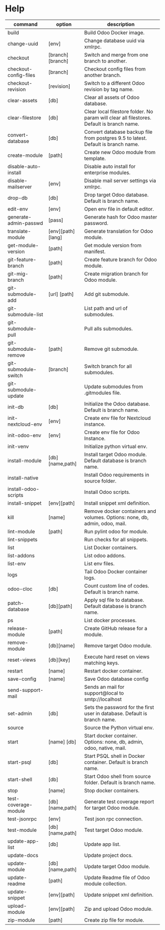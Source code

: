 # Help

| command               | option            | description                                                                               |
| --------------------- | ----------------- | ----------------------------------------------------------------------------------------- |
| build                 |                   | Build Odoo Docker image.                                                                  |
| change-uuid           | [env]             | Change database uuid via xmlrpc.                                                          |
| checkout              | [branch][branch]  | Switch and merge from one branch to another.                                              |
| checkout-config-files | [branch]          | Checkout config files from another branch.                                                |
| checkout-revision     | [revision]        | Switch to a different Odoo revision by tag name.                                          |
| clear-assets          | [db]              | Clear all assets of Odoo database.                                                        |
| clear-filestore       | [db]              | Clear local filestore folder. No param will clear all filestores. Default is branch name. |
| convert-database      | [db]              | Convert database backup file from postgres 9.5 to latest. Default is branch name.         |
| create-module         | [path]            | Create new Odoo module from template.                                                     |
| disable-auto-install  |                   | Disable auto install for enterprise modules.                                              |
| disable-mailserver    | [env]             | Disable mail server settings via xmlrpc.                                                  |
| drop-db               | [db]              | Drop target Odoo database. Default is branch name.                                        |
| edit-env              | [env]             | Open env file in default editor.                                                          |
| generate-admin-passwd | [pass]            | Generate hash for Odoo master password.                                                   |
| translate-module      | [env][path][lang] | Generate translation for Odoo module.                                                     |
| get-module-version    | [path]            | Get module version from manifest.                                                         |
| git-feature-branch    | [path]            | Create feature branch for Odoo module.                                                    |
| git-mig-branch        | [path]            | Create migration branch for Odoo module.                                                  |
| git-submodule-add     | [url] [path]      | Add git submodule.                                                                        |
| git-submodule-list    |                   | List path and url of submodules.                                                          |
| git-submodule-pull    |                   | Pull alls submodules.                                                                     |
| git-submodule-remove  | [path]            | Remove git submodule.                                                                     |
| git-submodule-switch  | [branch]          | Switch branch for all submodules.                                                         |
| git-submodule-update  |                   | Update submodules from .gitmodules file.                                                  |
| init-db               | [db]              | Initialize the Odoo database. Default is branch name.                                     |
| init-nextcloud-env    | [env]             | Create env file for Nextcloud instance.                                                   |
| init-odoo-env         | [env]             | Create env file for Odoo Instance.                                                        |
| init-venv             |                   | Initialize python virtual env.                                                            |
| install-module        | [db][name,path]   | Install target Odoo module.  Default database is branch name.                             |
| install-native        |                   | Install Odoo requirements in source folder.                                               |
| install-odoo-scripts  |                   | Install Odoo scripts.                                                                     |
| install-snippet       | [env][path]       | Install snippet xml definition.                                                           |
| kill                  | [name]            | Remove docker containers and volumes. Options: none, db, admin, odoo, mail.               |
| lint-module           | [path]            | Run pylint odoo for module.                                                               |
| lint-snippets         |                   | Run checks for all snippets.                                                              |
| list                  |                   | List Docker containers.                                                                   |
| list-addons           |                   | List odoo addons.                                                                         |
| list-env              |                   | List env files.                                                                           |
| logs                  |                   | Tail Odoo Docker container logs.                                                          |
| odoo-cloc             | [db]              | Count custom line of codes. Default is branch name.                                       |
| patch-database        | [db][path]        | Apply sql file to database. Default database is branch name.                              |
| ps                    |                   | List docker processes.                                                                    |
| release-module        | [path]            | Create GitHub release for a module.                                                       |
| remove-module         | [db][name]        | Remove target Odoo module.                                                                |
| reset-views           | [db][key]         | Execute hard reset on views matching keys.                                                |
| restart               | [name]            | Restart docker container.                                                                 |
| save-config           | [name]            | Save Odoo database config                                                                 |
| send-support-mail     |                   | Sends an mail for support@local to smtp://localhost                                       |
| set-admin             | [db]              | Sets the password for the first user in database. Default is branch name.                 |
| source                |                   | Source the Python virtual env.                                                            |
| start                 | [name] [db]       | Start docker container. Options: none, db, admin, odoo, native, mail.                     |
| start-psql            | [db]              | Start PSQL shell in Docker container. Default is branch name.                             |
| start-shell           | [db]              | Start Odoo shell from source folder. Default is branch name.                              |
| stop                  | [name]            | Stop docker containers.                                                                   |
| test-coverage-module  | [db][name,path]   | Generate test coverage report for target Odoo module.                                     |
| test-jsonrpc          | [env]             | Test json rpc connection.                                                                 |
| test-module           | [db][name,path]   | Test target Odoo module.                                                                  |
| update-app-list       | [db]              | Update app list.                                                                          |
| update-docs           |                   | Update project docs.                                                                      |
| update-module         | [db][name,path]   | Update target Odoo module.                                                                |
| update-readme         | [path]            | Update Readme file of Odoo module collection.                                             |
| update-snippet        | [env][path]       | Update snippet xml definition.                                                            |
| upload-module         | [env][path]       | Zip and upload Odoo module.                                                               |
| zip-module            | [path]            | Create zip file for module.                                                               |